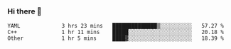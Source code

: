 ### Hi there 👋

<!--
**yeya24/yeya24** is a ✨ _special_ ✨ repository because its `README.md` (this file) appears on your GitHub profile.

Here are some ideas to get you started:

- 🔭 I’m currently working on ...
- 🌱 I’m currently learning ...
- 👯 I’m looking to collaborate on ...
- 🤔 I’m looking for help with ...
- 💬 Ask me about ...
- 📫 How to reach me: ...
- 😄 Pronouns: ...
- ⚡ Fun fact: ...
-->

<!--START_SECTION:waka-->

```text
YAML             3 hrs 23 mins   ██████████████▒░░░░░░░░░░   57.27 %
C++              1 hr 11 mins    █████░░░░░░░░░░░░░░░░░░░░   20.18 %
Other            1 hr 5 mins     ████▓░░░░░░░░░░░░░░░░░░░░   18.39 %
```

<!--END_SECTION:waka-->
